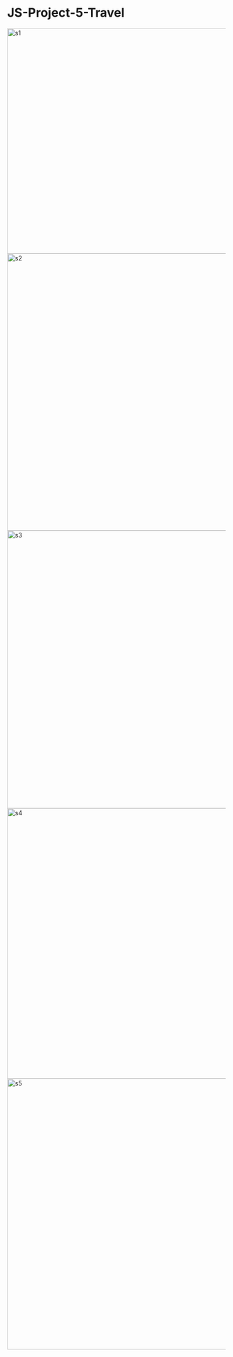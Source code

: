# JS-Project-5-Travel
<img width="1665" height="519" alt="s1" src="https://github.com/user-attachments/assets/bec91713-4527-41fe-b5fa-5696861cc119" />
<img width="1671" height="638" alt="s2" src="https://github.com/user-attachments/assets/a94b4c3a-469b-4c47-b846-9b1e5e14c7bf" />
<img width="1595" height="640" alt="s3" src="https://github.com/user-attachments/assets/b8027b1a-abe8-4d91-9857-5f215195feca" />
<img width="1638" height="623" alt="s4" src="https://github.com/user-attachments/assets/300f58c8-4f6f-4fa5-9746-80a614d1d40b" />
<img width="1919" height="624" alt="s5" src="https://github.com/user-attachments/assets/97ad7243-2081-408a-9530-ae3c8639b516" />
